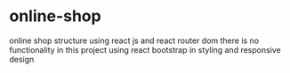 # online-shop
online shop structure using react js and react router dom
there is no functionality in this project 
using react bootstrap in styling and responsive design
